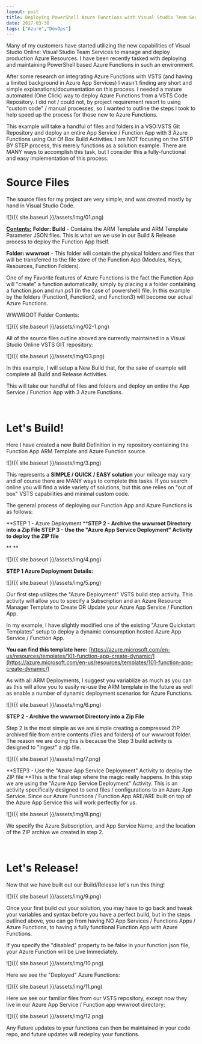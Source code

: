 ```yaml
---
layout: post
title: Deploying PowerShell Azure Functions with Visual Studio Team Services (Simple)
date: 2017-03-30
tags: ["Azure","DevOps"]
---
```


Many of my customers have started utilizing the new capabilities of Visual Studio Online: Visual Studio Team Services  to manage and deploy production Azure Resources. I have been recently tasked with deploying and maintaining PowerShell based Azure Functions in such an environment.

After some research on integrating Azure Functions with VSTS (and having a limited background in Azure App Services)  I wasn't finding any short and simple explanations/documentation on this process. I needed a mature automated (One Click) way to deploy Azure Functions from a VSTS Code Repository. I did not / could not, by project requirement resort to using "custom code" / manual processes, so I wanted to outline the steps I took to help speed up the process for those new to Azure Functions.

This example will take a handful of files and folders in a VSO:VSTS Git Repository and deploy an entire App Service / Function App with 3 Azure Functions using Out Of Box Build Activities. I am NOT focusing on the STEP BY STEP process, this merely functions as a solution example. There are MANY ways to accomplish this task, but I consider this a fully-functional and easy implementation of this process.

<!--more-->

# **Source Files**

The source files for my project are very simple, and was created mostly by hand in Visual Studio Code.

![]({{ site.baseurl }}/assets/img/01.png)


<span style="text-decoration: underline;">**Contents:**</span>
**Folder: Build** - Contains the ARM Template and ARM Template Parameter JSON files. This is what we we use in our Build & Release process to deploy the Function App Itself.

**Folder: wwwroot** - This folder will contain the physical folders and files that will be transferred to the file store of the Function App (Modules, Keys, Resources, Function Folders).

One of my Favorite features of Azure Functions is the fact the Function App will "create" a function automatically, simply by placing a a folder containing a function.json and run.ps1 (in the case of powershell) file.  In this example by the folders (Function1, Function2, and Function3) will become our actual Azure Functions.

WWWROOT Folder Contents:

![]({{ site.baseurl }}/assets/img/02-1.png)


All of the source files outline aboved are currently maintained in a Visual Studio Online VSTS GIT repository:

![]({{ site.baseurl }}/assets/img/03.png)

In this example, I will setup a New Build that, for the sake of example will complete all Build and Release Activities.

This will take our handful of files and folders and deploy an entire the App Service / Function App with 3 Azure Functions.

&nbsp;

# **Let's Build!**

Here I have created a new Build Definition in my repository containing the Function App ARM Template and Azure Function source.


![]({{ site.baseurl }}/assets/img/3.png)


This represents a **SIMPLE / QUICK / EASY solution** your mileage may vary and of course there are MANY ways to complete this tasks. If you search online you will find a wide variety of solutions, but this one relies on "out of box" VSTS capabilities and minimal custom code.

The general process of deploying our Function App and Azure Functions is as follows:

**STEP 1 - Azure Deployment
****STEP 2 - Archive the wwwroot Directory into a Zip File
STEP 3 - Use the "Azure App Service Deployment" Activity to deploy the ZIP file**

**
**

![]({{ site.baseurl }}/assets/img/4.png)




**STEP 1 Azure Deployment Details:**

![]({{ site.baseurl }}/assets/img/5.png)



Our first step utilizes the "Azure Deployment" VSTS build step activity. This activity will allow you to specify a Subscription and an Azure Resource Manager Template to Create OR Update your Azure App Service / Function App.

In my example, I have slightly modified one of the existing "Azure Quickstart Templates" setup to deploy a dynamic consumption hosted Azure App Service / Function App.

**You can find this template here:**
[https://azure.microsoft.com/en-us/resources/templates/101-function-app-create-dynamic/](https://azure.microsoft.com/en-us/resources/templates/101-function-app-create-dynamic/)

As with all ARM Deployments, I suggest you variablize as much as you can as this will allow you to easily re-use the ARM template in the future as well as enable a number of dynamic deployment scenarios for Azure Functions.


![]({{ site.baseurl }}/assets/img/6.png)

**STEP 2 - Archive the wwwroot Directory into a Zip File**

Step 2 is the most simple as we are simple creating a compressed ZIP archived file from entire contents (files and folders) of our wwwroot folder. The reason we are doing this is because the Step 3 build activity is designed to "ingest" a zip file.


![]({{ site.baseurl }}/assets/img/7.png)

**STEP3 - Use the "Azure App Service Deployment" Activity to deploy the ZIP file
**This is the final step where the magic really happens. In this step we are using the "Azure App Service Deployment" Activity. This is an activity specifically designed to send files / configurations to an Azure App Service. Since our Azure Functions / Function App ARE/ARE built on top of the Azure App Service this will work perfectly for us.


![]({{ site.baseurl }}/assets/img/8.png)


We specify the Azure Subscription, and App Service Name, and the location of the ZIP archive we created in step 2.

&nbsp;

# **Let's Release!**

Now that we have built out our Build/Release let's run this thing!

![]({{ site.baseurl }}/assets/img/9.png)

Once your first build out your solution, you may have to go back and tweak your variables and syntax before you have a perfect build, but in the steps outlined above, you can go from having NO App Services / Functions Apps / Azure Functions, to having a fully functional Function App with Azure Functions.

If you specify the "disabled" property to be false in your function.json file, your Azure Function will be Live Immediately.


![]({{ site.baseurl }}/assets/img/10.png)

Here we see the "Deployed" Azure Functions:


![]({{ site.baseurl }}/assets/img/11.png)


Here we see our familiar files from our VSTS repository, except now they live in our Azure App Service / Function app wwwroot directory:


![]({{ site.baseurl }}/assets/img/12.png)


Any Future updates to your functions can then be maintained in your code repo, and future updates will redeploy your functions.

&nbsp;

&nbsp;